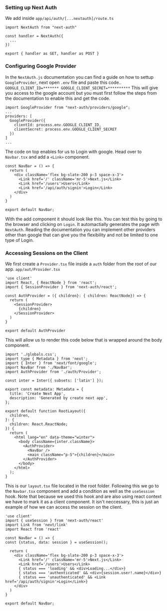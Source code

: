 ### Setting up Next Auth
We add inside `app/api/auth/[...nextauth]/route.ts`

```
import NextAuth from "next-auth"

const handler = NextAuth({
  ...
})

export { handler as GET, handler as POST }
```
### Configuring Google Provider
In the `NextAuth.js` documentation you can find a guide on how to settup `GoogleProvider`, next open `.env` file and paste this code..
`GOOGLE_CLIENT_ID=*******
GOOGLE_CLIENT_SECRET=**********` This will give you access to the google account but you must first follow the steps from the documentation to enable this and get the code.
```
import GoogleProvider from "next-auth/providers/google";
...
providers: [
  GoogleProvider({
    clientId: process.env.GOOGLE_CLIENT_ID,
    clientSecret: process.env.GOOGLE_CLIENT_SECRET
  })
]
...
```
The code on top enables for us to Login with google. Head over to `Navbar.tsx` and add a `<Link>` component.
```
const NavBar = () => {
  return (
    <div className='flex bg-slate-200 p-3 space-x-3'>
      <Link href='/' className='mr-5'>Next.js</Link>
      <Link href='/users'>Users</Link>
      <Link href='/api/auth/signin'>Login</Link>
    </div>
  )
}

export default NavBar;

```
With the add component it should look like this. You can test this by going to the browser and clicking on `Login`. It automactially generates the page with `NextAuth`. Reading the documentation you can implement other providers other than google that can give you the flexibility and not be limited to one type of Login.

### Accessing Sessions on the Client
We first create a `Provider.tsx` file inside a `auth` folder from the root of our app. `app/aut/Provider.tsx`
```
'use client'
import React, { ReactNode } from 'react';
import { SessionProvider } from 'next-auth/react';

const AuthProvider = ({ children}: { children: ReactNode}) => {
  return (
    <SessionProvider>
      {children}
    </SessionProvider>
  )
}

export default AuthProvider
```
This will allow us to render this code below that is wrapped around the body component. 
```
import './globals.css';
import type { Metadata } from 'next';
import { Inter } from 'next/font/google';
import NavBar from './NavBar';
import AuthProvider from './auth/Provider';

const inter = Inter({ subsets: ['latin'] });

export const metadata: Metadata = {
  title: 'Create Next App',
  description: 'Generated by create next app',
};

export default function RootLayout({
  children,
}: {
  children: React.ReactNode;
}) {
  return (
    <html lang="en" data-theme="winter">
      <body className={inter.className}>
        <AuthProvider>
          <NavBar />
          <main className="p-5">{children}</main>
        </AuthProvider>
      </body>
    </html>
  );
}
```
This is our `layout.tsx` file located in the root folder. Following this we go to the `Navbar.tsx` component and add a condition as well as the  `useSession` hook. Note that because we used this hook and are also using react context we have to mark it as a client component. It isn't neccessary, this is just an example of how we can access the session on the client.
```
'use client'
import { useSession } from 'next-auth/react'
import Link from 'next/link'
import React from 'react'

const NavBar = () => {
const {status, data: session } = useSession();

  return (
    <div className='flex bg-slate-200 p-3 space-x-3'>
      <Link href='/' className='mr-5'>Next.js</Link>
      <Link href='/users'>Users</Link>
      { status === 'loading' && <div>Loading...</div>}
      { status === 'authenticated' && <div>{session.user!.name}</div>}
      { status === 'unauthenticated' && <Link href='/api/auth/signin'>Login</Link>}
    </div>
  )
}

export default NavBar;
```
